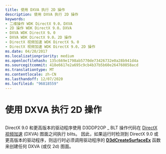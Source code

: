 ```yaml
---
title: 使用 DXVA 执行 2D 操作
description: 使用 DXVA 执行 2D 操作
keywords:
- 二维操作 WDK DirectX 9.0，DXVA
- 2D 操作 WDK DirectX 9.0，DXVA
- DXVA WDK DirectX 9。0
- DXVA WDK DirectX 9.0，2D 操作
- DirectX 视频加速 WDK DirectX 9。0
- DirectX 视频加速 WDK DirectX 9.0，2D 操作
ms.date: 04/20/2017
ms.localizationpriority: medium
ms.openlocfilehash: 135c669e1798ab5770de73426732e0a28b941d4a
ms.sourcegitcommit: 418e6617e2a695c9cb4b37b5b60e264760858acd
ms.translationtype: MT
ms.contentlocale: zh-CN
ms.lasthandoff: 12/07/2020
ms.locfileid: "96818559"
---
```

# <a name="using-dxva-with-2d-operations"></a>使用 DXVA 执行 2D 操作


## <span id="ddk_using_dxva_with_2d_operations_gg"></span><span id="DDK_USING_DXVA_WITH_2D_OPERATIONS_GG"></span>


DirectX 9.0 和更高版本的驱动程序使用 D3DDP2OP \_ BLT 操作代码在 [DirectX 视频加速](directx-video-acceleration.md) (DXVA) 图面之间执行 blits。 因此，如果运行时检测到 DirectX 9.0 或更高版本的驱动程序，则运行时必须调用驱动程序的 [**D3dCreateSurfaceEx**](/windows/win32/api/ddrawint/nc-ddrawint-pdd_createsurfaceex) 函数来创建任何 DXVA (或仅 2d) 图面。

 

